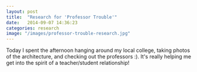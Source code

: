 ```yaml
---
layout: post
title:  "Research for 'Professor Trouble'"
date:   2014-09-07 14:36:23
categories: research
image: "/images/professor-trouble-research.jpg"
---
```

Today I spent the afternoon hanging around my local college, taking photos of the architecture, and checking out the professors :).  It's really helping me get into the spirit of a teacher/student relationship!
